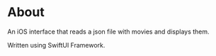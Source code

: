 # About
An iOS interface that reads a json file with movies and displays them.

Written using SwiftUI Framework.
